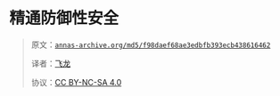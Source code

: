 # 精通防御性安全

> 原文：[`annas-archive.org/md5/f98daef68ae3edbfb393ecb438616462`](https://annas-archive.org/md5/f98daef68ae3edbfb393ecb438616462)
> 
> 译者：[飞龙](https://github.com/wizardforcel)
> 
> 协议：[CC BY-NC-SA 4.0](http://creativecommons.org/licenses/by-nc-sa/4.0/)